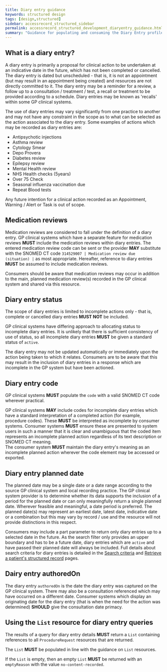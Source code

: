 ```yaml
---
title: Diary entry guidance
keywords: structured design
tags: [design,structured]
sidebar: accessrecord_structured_sidebar
permalink: accessrecord_structured_development_diaryentry_guidance.html
summary: "Guidance for populating and consuming the Diary Entry profile"
---
```


## What is a diary entry?

A diary entry is primarily a proposal for clinical action to be undertaken at an indicative date in the future, which has not been completed or cancelled. 
The diary entry is dated but unscheduled - that is, it is not an appointment (but may result in an appointment being created) and resources are not directly committed to it. 
The diary entry may be a reminder for a review, a follow up to a consultation / treatment / test, a recall or treatment to be provided according to a schedule.
Diary entries may be known as 'recalls' within some GP clinical systems.

The use of diary entries may vary significantly from one practice to another and may not have any constraint in the scope as to what can be selected as the action associated to the diary entry.
Some examples of actions which may be recorded as diary entries are:

- Antipsychotic injections
- Asthma review
- Cytology Smear
- Depo Provera 
- Diabetes review
- Epilepsy review
- Mental Health review
- NHS Health checks (5years)
- Over 75 Check
- Seasonal influenza vaccination due 
- Repeat Blood tests 

Any future intention for a clinical action recorded as an Appointment, Warning / Alert or Task is out of scope.

## Medication reviews

Medication reviews are considered to fall under the definition of a diary entry.
GP clinical systems which have a separate feature for medication reviews **MUST** include the medication reviews within diary entries.
The entered medication review code can be sent or the provider **MAY** substitute with the SNOMED CT code <code>314529007 | Medication review due (situation) |</code> as most appropriate.
Hereafter, reference to diary entries **MUST** be assumed to include medication reviews.

Consumers should be aware that medication reviews may occur in addition to the main, planned medication review(s) recorded in the GP clinical system and shared via this resource.

## Diary entry status

The scope of diary entries is limited to incomplete actions only - that is, complete or cancelled diary entries **MUST NOT** be included.

GP clinical systems have differing approach to allocating status to incomplete diary entries.
It is unlikely that there is sufficient consistency of use of status, so all incomplete diary entries **MUST** be given a standard status of <code>active</code>.

The diary entry may not be updated automatically or immediately upon the action being taken to which it relates.
Consumers are to be aware that this may result in the inclusion of diary entries in a response which are incomplete in the GP system but have been actioned.

## Diary entry code

GP clinical systems **MUST** populate the <code>code</code> with a valid SNOMED CT code wherever practical.

GP clinical systems **MAY** include codes for incomplete diary entries which have a standard interpretation of a completed action (for example, procedure codes).
These **MUST** be interpreted as incomplete by consumer systems.
Consumer systems **MUST** ensure these are presented to system users in such a manner that it is clear and unambiguous that the coded item represents an incomplete planned action regardless of its text description or SNOMED CT meaning.  
The consumer system **MUST** maintain the diary entry's meaning as an incomplete planned action wherever the code element may be accessed or exported.

## Diary entry planned date

The planned date may be a single date or a date range according to the source GP clinical system and local recording practice. 
The GP clinical system provider is to determine whether its data supports the inclusion of a period for the planned date or can only meaningfully return a single planned date.
Wherever feasible and meaningful, a date period is preferred.
The planned date(s) may represent an earliest date, latest date, indicative date or a combination but this may vary by record / use and the resource will not provide distinctions in this respect.

Consumers may include a part parameter to return only diary entries up to a selected date in the future.
As the search filter only provides an upper boundary and has to be a future date, diary entries which are `active` and have passed their planned date will always be included.
Full details about search criteria for diary entries is detailed in the [Search criteria](accessrecord_structured_development_search.html#diary-entries) and [Retrieve a patient's structured record](accessrecord_structured_development_retrieve_patient_record.html#request-operation) pages.

## Dairy entry authoredOn

The diary entry <code>authoredOn</code> is the date the diary entry was captured on the GP clinical system.
There may also be a consultation referenced which may have occurred on a different date.
Consumer systems which display an originating date for the diary entry (that is when the need for the action was determined) **SHOULD** give the consultation date primacy.

## Using the `List` resource for diary entry queries

The results of a query for diary entry details **MUST** return a `List` containing references to all `ProcedureRequest` resources that are returned.

The `List` **MUST** be populated in line with the guidance on `List` resources.

If the `List` is empty, then an empty `List` **MUST** be returned with an `emptyReason` with the value `no-content-recorded`.
